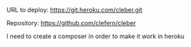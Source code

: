 URL to deploy:
https://git.heroku.com/cleber.git

Repository:
https://github.com/clefern/cleber

I need to create a composer in order to make it work in heroku